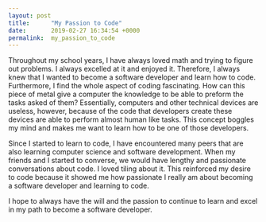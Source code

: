 ```yaml
---
layout: post
title:      "My Passion to Code"
date:       2019-02-27 16:34:54 +0000
permalink:  my_passion_to_code
---
```



Throughout my school years, I have always loved math and trying to figure out problems. I always excelled at it and enjoyed it. Therefore, I always knew that I wanted to become a software developer and learn how to code. Furthermore, I find the whole aspect of coding fascinating. How can this piece of metal give a computer the knowledge to be able to preform the tasks asked of them? Essentially, computers and other technical devices are useless, however, because of the code that developers create these devices are able to perform almost human like tasks. This concept boggles my mind and makes me want to learn how to be one of those developers.

Since I started to learn to code, I have encountered many peers that are also learning computer science and software development. When my friends and I  started to converse, we would have lengthy and passionate conversations about code. I loved tiling about it. This reinforced my desire to code because it showed me how passionate I really am about becoming a software developer and learning to code.

I hope to always have the will and the passion to continue to learn and excel in my path to become a software developer.  

